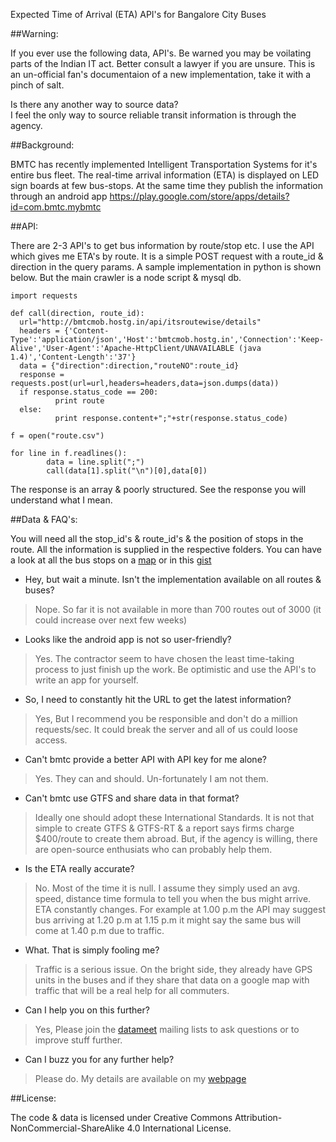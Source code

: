 Expected Time of Arrival (ETA) API's for Bangalore City Buses

##Warning:

If you ever use the following data, API's. Be warned you may be voilating parts of the Indian IT act. Better consult a lawyer if you are unsure. This is an un-official fan's documentaion of a new implementation, take it with a pinch of salt.

Is there any another way to source data?  
I feel the only way to source reliable transit information is through the agency. 


##Background:

BMTC has recently implemented Intelligent Transportation Systems for it's entire bus fleet. The real-time arrival information (ETA) is displayed on LED sign boards at few bus-stops. At the same time they publish the information through an android app https://play.google.com/store/apps/details?id=com.bmtc.mybmtc

##API:

There are 2-3 API's to get bus information by route/stop etc. I use the API which gives me ETA's by route. It is a simple POST request with a route_id & direction in the query params. A sample implementation in python is shown below. But the main crawler is a node script & mysql db.

```
import requests

def call(direction, route_id):
  url="http://bmtcmob.hostg.in/api/itsroutewise/details"
  headers = {'Content-Type':'application/json','Host':'bmtcmob.hostg.in','Connection':'Keep-Alive','User-Agent':'Apache-HttpClient/UNAVAILABLE (java 1.4)','Content-Length':'37'}
  data = {"direction":direction,"routeNO":route_id}
  response = requests.post(url=url,headers=headers,data=json.dumps(data))
  if response.status_code == 200:
          print route
  else:
          print response.content+";"+str(response.status_code)

f = open("route.csv")

for line in f.readlines():
        data = line.split(";")
        call(data[1].split("\n")[0],data[0])

```

The response is an array & poorly structured. See the response you will understand what I mean. 



##Data & FAQ's:

You will need all the stop_id's & route_id's & the position of stops in the route. All the information is supplied in the respective folders. You can have a look at all the bus stops on a [map](http://bl.ocks.org/d/5e7b92f97c52d937d10d91436ec2826d) or in this [gist](https://gist.github.com/iotakodali/5ee8d50c4f57c1ff9028bf9d6e87a63a) 

* Hey, but wait a minute. Isn't the implementation available on all routes & buses?
> Nope. So far it is not available in more than 700 routes out of 3000 (it could increase over next few weeks)

* Looks like the android app is not so user-friendly?
> Yes. The contractor seem to have chosen the least time-taking process to just finish up the work. Be optimistic and use the API's to write an app for yourself.

* So, I need to constantly hit the URL to get the latest information?
> Yes, But I recommend you be responsible and don't do a million requests/sec. It could break the server and all of us could loose access.

* Can't bmtc provide a better API with API key for me alone?
> Yes. They can and should. Un-fortunately I am not them. 

* Can't bmtc use GTFS and share data in that format?
> Ideally one should adopt these International Standards. It is not that simple to create GTFS & GTFS-RT & a report says firms charge $400/route to create them abroad. But, if the agency is willing, there are open-source enthusiats who can probably help them. 

* Is the ETA really accurate?
> No. Most of the time it is null. I assume they simply used an avg. speed, distance time formula to tell you when the bus might arrive. ETA constantly changes. For example at 1.00 p.m the API may suggest bus arriving at 1.20 p.m at 1.15 p.m it might say the same bus will come at 1.40 p.m due to traffic.

* What. That is simply fooling me?
> Traffic is a serious issue. On the bright side, they already have GPS units in the buses and if they share that data on a google map with traffic that will be a real help for all commuters. 

* Can I help you on this further?
> Yes, Please join the [datameet](http://datameet.org/) mailing lists to ask questions or to improve stuff further.

* Can I buzz you for any further help?
> Please do. My details are available on my [webpage](www.lostprogrammer.com)

##License:

The code & data is licensed under Creative Commons Attribution-NonCommercial-ShareAlike 4.0 International License.
